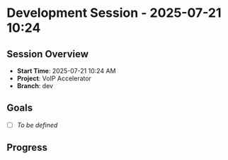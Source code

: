 # Development Session - 2025-07-21 10:24

## Session Overview
- **Start Time**: 2025-07-21 10:24 AM
- **Project**: VoIP Accelerator
- **Branch**: dev

## Goals
- [ ] *To be defined*

## Progress
